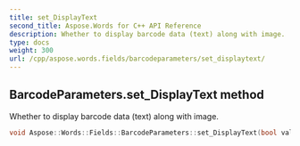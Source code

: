 ```yaml
---
title: set_DisplayText
second_title: Aspose.Words for C++ API Reference
description: Whether to display barcode data (text) along with image. 
type: docs
weight: 300
url: /cpp/aspose.words.fields/barcodeparameters/set_displaytext/
---
```

## BarcodeParameters.set_DisplayText method


Whether to display barcode data (text) along with image.

```cpp
void Aspose::Words::Fields::BarcodeParameters::set_DisplayText(bool value)
```

